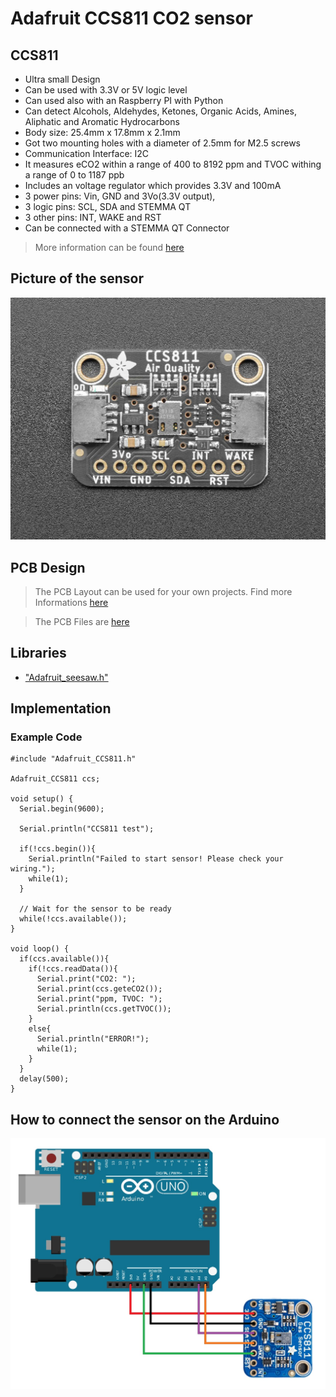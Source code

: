 # Adafruit CCS811 CO2 sensor

## CCS811

- Ultra small Design
- Can be used with 3.3V or 5V logic level
- Can used also with an Raspberry PI with Python
- Can detect Alcohols, Aldehydes, Ketones, Organic Acids, Amines, Aliphatic and Aromatic Hydrocarbons
- Body size: 25.4mm x 17.8mm x 2.1mm
- Got two mounting holes with a diameter of 2.5mm for M2.5 screws
- Communication Interface: I2C
- It measures eCO2 within a range of 400 to 8192 ppm and TVOC withing a range of 0 to 1187 ppb
- Includes an voltage regulator which provides 3.3V and 100mA
- 3 power pins: Vin, GND and 3Vo(3.3V output),
- 3 logic pins: SCL, SDA and STEMMA QT
- 3 other pins: INT, WAKE and RST
- Can be connected with a STEMMA QT Connector
> More information can be found [here](https://learn.adafruit.com/adafruit-ccs811-air-quality-sensor?view=all)

## Picture of the sensor

![STEMMA circuit](CCS811.jpg)

## PCB Design
> The PCB Layout can be used for your own projects. Find more Informations [here](https://creativecommons.org/licenses/by-sa/3.0/)

> The PCB Files are [here](https://github.com/adafruit/Adafruit-CCS811-Breakout-PCB/tree/master)

## Libraries

- ["Adafruit_seesaw.h"](https://github.com/adafruit/Adafruit_CCS811)

## Implementation

### Example Code
```
#include "Adafruit_CCS811.h"

Adafruit_CCS811 ccs;

void setup() {
  Serial.begin(9600);

  Serial.println("CCS811 test");

  if(!ccs.begin()){
    Serial.println("Failed to start sensor! Please check your wiring.");
    while(1);
  }

  // Wait for the sensor to be ready
  while(!ccs.available());
}

void loop() {
  if(ccs.available()){
    if(!ccs.readData()){
      Serial.print("CO2: ");
      Serial.print(ccs.geteCO2());
      Serial.print("ppm, TVOC: ");
      Serial.println(ccs.getTVOC());
    }
    else{
      Serial.println("ERROR!");
      while(1);
    }
  }
  delay(500);
}
```
## How to connect the sensor on the Arduino

![CCS881 circuit](CCS811_circuit.jpg)